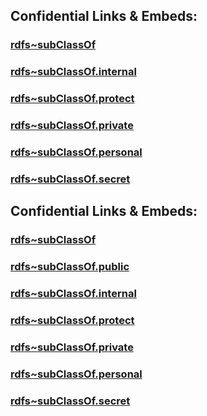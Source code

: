 
## Confidential Links & Embeds: 

### [rdfs~subClassOf](../../../../_public/W3C/RDF(Resource_Description_Framework)/RDF~Relations/rdfs~subClassOf.md) 

### [rdfs~subClassOf.internal](../../../../_internal/W3C/RDF(Resource_Description_Framework)/RDF~Relations/rdfs~subClassOf.internal.md) 

### [rdfs~subClassOf.protect](../../../../_protect/W3C/RDF(Resource_Description_Framework)/RDF~Relations/rdfs~subClassOf.protect.md) 

### [rdfs~subClassOf.private](../../../../_private/W3C/RDF(Resource_Description_Framework)/RDF~Relations/rdfs~subClassOf.private.md) 

### [rdfs~subClassOf.personal](../../../../_personal/W3C/RDF(Resource_Description_Framework)/RDF~Relations/rdfs~subClassOf.personal.md) 

### [rdfs~subClassOf.secret](../../../../_secret/W3C/RDF(Resource_Description_Framework)/RDF~Relations/rdfs~subClassOf.secret.md) 


## Confidential Links & Embeds: 

### [rdfs~subClassOf](/_Standards/W3C/RDF(Resource_Description_Framework)/RDF~Relations/rdfs~subClassOf.md) 

### [rdfs~subClassOf.public](/_public/W3C/RDF(Resource_Description_Framework)/RDF~Relations/rdfs~subClassOf.public.md) 

### [rdfs~subClassOf.internal](/_internal/W3C/RDF(Resource_Description_Framework)/RDF~Relations/rdfs~subClassOf.internal.md) 

### [rdfs~subClassOf.protect](/_protect/W3C/RDF(Resource_Description_Framework)/RDF~Relations/rdfs~subClassOf.protect.md) 

### [rdfs~subClassOf.private](/_private/W3C/RDF(Resource_Description_Framework)/RDF~Relations/rdfs~subClassOf.private.md) 

### [rdfs~subClassOf.personal](/_personal/W3C/RDF(Resource_Description_Framework)/RDF~Relations/rdfs~subClassOf.personal.md) 

### [rdfs~subClassOf.secret](/_secret/W3C/RDF(Resource_Description_Framework)/RDF~Relations/rdfs~subClassOf.secret.md)

